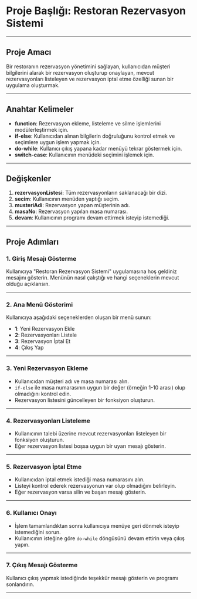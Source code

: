 # **Proje Başlığı:** Restoran Rezervasyon Sistemi

---

## **Proje Amacı**
Bir restoranın rezervasyon yönetimini sağlayan, kullanıcıdan müşteri bilgilerini alarak bir rezervasyon oluşturup onaylayan, mevcut rezervasyonları listeleyen ve rezervasyon iptal etme özelliği sunan bir uygulama oluşturmak.

---

## **Anahtar Kelimeler**
- **function**: Rezervasyon ekleme, listeleme ve silme işlemlerini modülerleştirmek için.  
- **if-else**: Kullanıcıdan alınan bilgilerin doğruluğunu kontrol etmek ve seçimlere uygun işlem yapmak için.  
- **do-while**: Kullanıcı çıkış yapana kadar menüyü tekrar göstermek için.  
- **switch-case**: Kullanıcının menüdeki seçimini işlemek için.  

---

## **Değişkenler**
1. **rezervasyonListesi**: Tüm rezervasyonların saklanacağı bir dizi.  
2. **secim**: Kullanıcının menüden yaptığı seçim.  
3. **musteriAdi**: Rezervasyon yapan müşterinin adı.  
4. **masaNo**: Rezervasyon yapılan masa numarası.  
5. **devam**: Kullanıcının programı devam ettirmek isteyip istemediği.  

---

## **Proje Adımları**

### 1. **Giriş Mesajı Gösterme**  
   Kullanıcıya "Restoran Rezervasyon Sistemi" uygulamasına hoş geldiniz mesajını gösterin. Menünün nasıl çalıştığı ve hangi seçeneklerin mevcut olduğu açıklansın.

---

### 2. **Ana Menü Gösterimi**  
   Kullanıcıya aşağıdaki seçeneklerden oluşan bir menü sunun:  
   - **1**: Yeni Rezervasyon Ekle  
   - **2**: Rezervasyonları Listele  
   - **3**: Rezervasyon İptal Et  
   - **4**: Çıkış Yap  

---

### 3. **Yeni Rezervasyon Ekleme**  
   - Kullanıcıdan müşteri adı ve masa numarası alın.  
   - `if-else` ile masa numarasının uygun bir değer (örneğin 1-10 arası) olup olmadığını kontrol edin.  
   - Rezervasyon listesini güncelleyen bir fonksiyon oluşturun.  

---

### 4. **Rezervasyonları Listeleme**  
   - Kullanıcının talebi üzerine mevcut rezervasyonları listeleyen bir fonksiyon oluşturun.  
   - Eğer rezervasyon listesi boşsa uygun bir uyarı mesajı gösterin.  

---

### 5. **Rezervasyon İptal Etme**  
   - Kullanıcıdan iptal etmek istediği masa numarasını alın.  
   - Listeyi kontrol ederek rezervasyonun var olup olmadığını belirleyin.  
   - Eğer rezervasyon varsa silin ve başarı mesajı gösterin.  

---

### 6. **Kullanıcı Onayı**  
   - İşlem tamamlandıktan sonra kullanıcıya menüye geri dönmek isteyip istemediğini sorun.  
   - Kullanıcının isteğine göre `do-while` döngüsünü devam ettirin veya çıkış yapın.  

---

### 7. **Çıkış Mesajı Gösterme**  
   Kullanıcı çıkış yapmak istediğinde teşekkür mesajı gösterin ve programı sonlandırın.  

---
